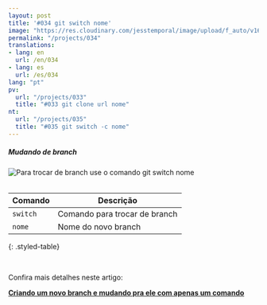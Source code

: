 ```yaml
---
layout: post
title: '#034 git switch nome'
image: "https://res.cloudinary.com/jesstemporal/image/upload/f_auto/v1642878676/gitfichas/pt/034/thumbnail_bzu4yr.jpg"
permalink: "/projects/034"
translations:
- lang: en
  url: /en/034
- lang: es
  url: /es/034
lang: "pt"
pv:
  url: "/projects/033"
  title: "#033 git clone url nome"
nt:
  url: "/projects/035"
  title: "#035 git switch -c nome"
---
```

##### Mudando de branch

<img alt="Para trocar de branch use o comando git switch nome" src="https://res.cloudinary.com/jesstemporal/image/upload/v1642878677/gitfichas/pt/034/full_qitw6e.jpg"><br><br>

| Comando | Descrição |
|---------|-------------|
| `switch` | Comando para trocar de branch |
| `nome` | Nome do novo branch |
{: .styled-table}

<br>

Confira mais detalhes neste artigo:

<a href="https://jtemporal.com/criando-um-novo-branch-e-mudando-pra-ele-com-um-comando/?utm_source=gitfichas">
  <strong>Criando um novo branch e mudando pra ele com apenas um comando</strong>
</a>